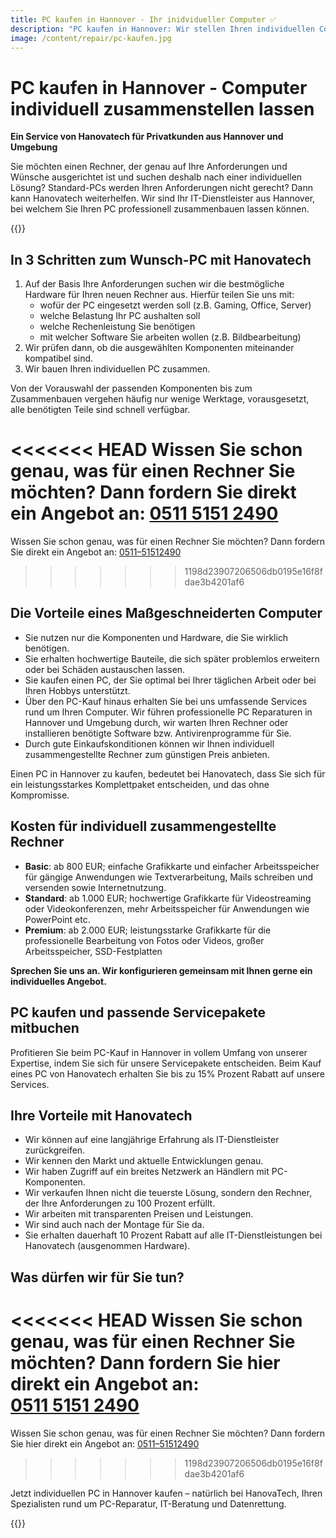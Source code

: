 ```yaml
---
title: PC kaufen in Hannover - Ihr inidvidueller Computer ✅
description: "PC kaufen in Hannover: Wir stellen Ihren individuellen Computer nach Ihren Wünschen zusammen. Auf Wunsch mit Wartungspaket. Jetzt informieren!"
image: /content/repair/pc-kaufen.jpg
---
```


# PC kaufen in Hannover - Computer individuell zusammenstellen lassen

**Ein Service von Hanovatech für Privatkunden aus Hannover und Umgebung**

Sie möchten einen Rechner, der genau auf Ihre Anforderungen und Wünsche ausgerichtet ist und suchen deshalb nach einer individuellen Lösung? Standard-PCs werden Ihren Anforderungen nicht gerecht? Dann kann Hanovatech weiterhelfen. Wir sind Ihr IT-Dienstleister aus Hannover, bei welchem Sie Ihren PC professionell zusammenbauen lassen können.

{{<callToAction-repair heading="Wir helfen Ihnen gerne weiter!" formUrl="/repair/kontakt/pc-kaufen" >}}

## In 3 Schritten zum Wunsch-PC mit Hanovatech
1. Auf der Basis Ihre Anforderungen suchen wir die bestmögliche Hardware für Ihren neuen Rechner aus. Hierfür teilen Sie uns mit:
    - wofür der PC eingesetzt werden soll (z.B. Gaming, Office, Server)
    - welche Belastung Ihr PC aushalten soll
    - welche Rechenleistung Sie benötigen
    - mit welcher Software Sie arbeiten wollen (z.B. Bildbearbeitung)
2. Wir prüfen dann, ob die ausgewählten Komponenten miteinander kompatibel sind.
3. Wir bauen Ihren individuellen PC zusammen.


Von der Vorauswahl der passenden Komponenten bis zum Zusammenbauen vergehen häufig nur wenige Werktage, vorausgesetzt, alle benötigten Teile sind schnell verfügbar.

<<<<<<< HEAD
Wissen Sie schon genau, was für einen Rechner Sie möchten? Dann fordern Sie direkt ein Angebot an: [0511&nbsp;5151&nbsp;2490](tel:+4951151512490)
=======
Wissen Sie schon genau, was für einen Rechner Sie möchten? Dann fordern Sie direkt ein Angebot an: [0511–51512490](tel:+4951151512490)
>>>>>>> 1198d23907206506db0195e16f8fdae3b4201af6

## Die Vorteile eines Maßgeschneiderten Computer
- Sie nutzen nur die Komponenten und Hardware, die Sie wirklich benötigen.
- Sie erhalten hochwertige Bauteile, die sich später problemlos erweitern oder bei Schäden austauschen lassen.
- Sie kaufen einen PC, der Sie optimal bei Ihrer täglichen Arbeit oder bei Ihren Hobbys unterstützt.
- Über den PC-Kauf hinaus erhalten Sie bei uns umfassende Services rund um Ihren Computer. Wir führen professionelle PC Reparaturen in Hannover und Umgebung durch, wir warten Ihren Rechner oder installieren benötigte Software bzw. Antivirenprogramme für Sie.
- Durch gute Einkaufskonditionen können wir Ihnen individuell zusammengestellte Rechner zum günstigen Preis anbieten.

Einen PC in Hannover zu kaufen, bedeutet bei Hanovatech, dass Sie sich für ein leistungsstarkes Komplettpaket entscheiden, und das ohne Kompromisse.

## Kosten für individuell zusammengestellte Rechner
- **Basic**: ab 800 EUR; einfache Grafikkarte und einfacher Arbeitsspeicher für gängige Anwendungen wie Textverarbeitung, Mails schreiben und versenden sowie Internetnutzung.
- **Standard**: ab 1.000 EUR; hochwertige Grafikkarte für Videostreaming oder Videokonferenzen, mehr Arbeitsspeicher für Anwendungen wie PowerPoint etc.
- **Premium**: ab 2.000 EUR; leistungsstarke Grafikkarte für die professionelle Bearbeitung von Fotos oder Videos, großer Arbeitsspeicher, SSD-Festplatten

**Sprechen Sie uns an. Wir konfigurieren gemeinsam mit Ihnen gerne ein individuelles Angebot.**

## PC kaufen und passende Servicepakete mitbuchen
Profitieren Sie beim PC-Kauf in Hannover in vollem Umfang von unserer Expertise, indem Sie sich für unsere Servicepakete entscheiden. Beim Kauf eines PC von Hanovatech erhalten Sie bis zu 15% Prozent Rabatt auf unsere Services.

## Ihre Vorteile mit Hanovatech
- Wir können auf eine langjährige Erfahrung als IT-Dienstleister zurückgreifen.
- Wir kennen den Markt und aktuelle Entwicklungen genau.
- Wir haben Zugriff auf ein breites Netzwerk an Händlern mit PC-Komponenten.
- Wir verkaufen Ihnen nicht die teuerste Lösung, sondern den Rechner, der Ihre Anforderungen zu 100 Prozent erfüllt.
- Wir arbeiten mit transparenten Preisen und Leistungen.
- Wir sind auch nach der Montage für Sie da.
- Sie erhalten dauerhaft 10 Prozent Rabatt auf alle IT-Dienstleistungen bei Hanovatech (ausgenommen Hardware).

## Was dürfen wir für Sie tun?
<<<<<<< HEAD
Wissen Sie schon genau, was für einen Rechner Sie möchten? Dann fordern Sie hier direkt ein Angebot an: [0511&nbsp;5151&nbsp;2490](tel:+4951151512490)
=======
Wissen Sie schon genau, was für einen Rechner Sie möchten? Dann fordern Sie hier direkt ein Angebot an: [0511–51512490](tel:+4951151512490)
>>>>>>> 1198d23907206506db0195e16f8fdae3b4201af6

Jetzt individuellen PC in Hannover kaufen – natürlich bei HanovaTech, Ihren Spezialisten rund um PC-Reparatur, IT-Beratung und Datenrettung.

{{<callToAction-repair heading="Wir helfen Ihnen gerne weiter!" formUrl="/repair/kontakt/pc-kaufen" >}}


